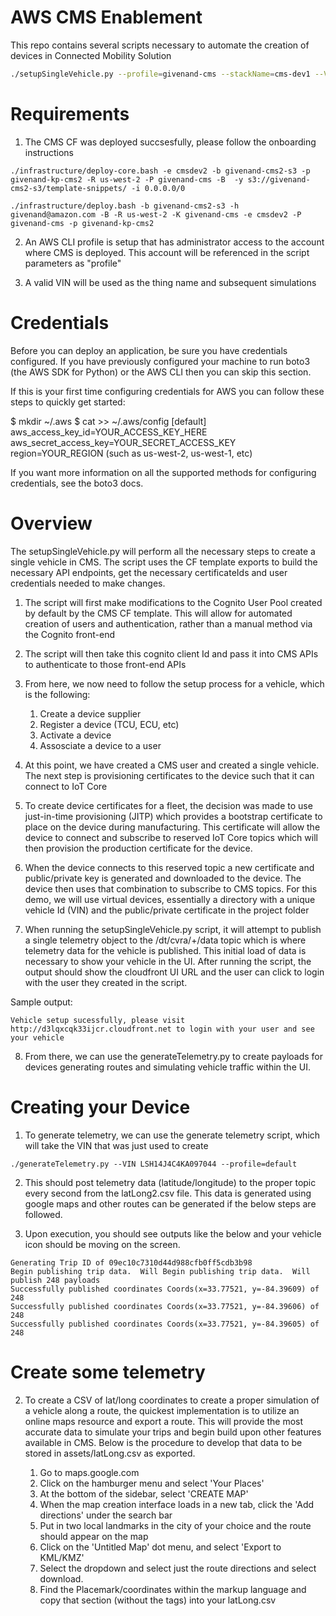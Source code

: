 # AWS CMS Enablement 

This repo contains several scripts necessary to automate the creation of devices in Connected Mobility Solution

```bash
./setupSingleVehicle.py --profile=givenand-cms --stackName=cms-dev1 --VIN=LSH14J4C4LA046511 --FirstName=Test --LastName=User --Username=testCMSUser1 --Password=Testing1234 --CDFstackName cdf-core-development
```

# Requirements

1. The CMS CF was deployed succsesfully, please follow the onboarding instructions

```
./infrastructure/deploy-core.bash -e cmsdev2 -b givenand-cms2-s3 -p givenand-kp-cms2 -R us-west-2 -P givenand-cms -B  -y s3://givenand-cms2-s3/template-snippets/ -i 0.0.0.0/0 

./infrastructure/deploy.bash -b givenand-cms2-s3 -h givenand@amazon.com -B -R us-west-2 -K givenand-cms -e cmsdev2 -P givenand-cms -p givenand-kp-cms2
```
2. An AWS CLI profile is setup that has administrator access to the account where CMS is deployed.  This account will be referenced in the script parameters as "profile"

3. A valid VIN will be used as the thing name and subsequent simulations

# Credentials

Before you can deploy an application, be sure you have credentials configured. If you have previously configured your machine to run boto3 (the AWS SDK for Python) or the AWS CLI then you can skip this section.

If this is your first time configuring credentials for AWS you can follow these steps to quickly get started:

$ mkdir ~/.aws
$ cat >> ~/.aws/config
[default]
aws_access_key_id=YOUR_ACCESS_KEY_HERE
aws_secret_access_key=YOUR_SECRET_ACCESS_KEY
region=YOUR_REGION (such as us-west-2, us-west-1, etc)

If you want more information on all the supported methods for configuring credentials, see the boto3 docs.

# Overview

The setupSingleVehicle.py will perform all the necessary steps to create a single vehicle in CMS.  The script uses the CF template exports to build the necessary API endpoints, get the necessary certificateIds and user credentials needed to make changes.

1. The script will first make modifications to the Cognito User Pool created by default by the CMS CF template.  This will allow for automated creation of users and authentication, rather than a manual method via the Cognito front-end

2. The script will then take this cognito client Id and pass it into CMS APIs to authenticate to those front-end APIs

3. From here, we now need to follow the setup process for a vehicle, which is the following:
    1. Create a device supplier 
    2. Register a device (TCU, ECU, etc)
    3. Activate a device
    4. Assosciate a device to a user

4. At this point, we have created a CMS user and created a single vehicle.  The next step is provisioning certificates to the device such that it can connect to IoT Core

5. To create device certificates for a fleet, the decision was made to use just-in-time provisioning (JITP) which provides a bootstrap certificate to place on the device during manufacturing.  This certificate will allow the device to connect and subscribe to reserved IoT Core topics which will then provision the production certificate for the device.

6. When the device connects to this reserved topic a new certificate and public/private key is generated and downloaded to the device.  The device then uses that combination to subscribe to CMS topics.  For this demo, we will use virtual devices, essentially a directory with a unique vehicle Id (VIN) and the public/private certificate in the project folder

7. When running the setupSingleVehicle.py script, it will attempt to publish a single telemetry object to the /dt/cvra/+/data topic which is where telemetry data for the vehicle is published.  This initial load of data is necessary to show your vehicle in the UI.  After running the script, the output should show the cloudfront UI URL and the user can click to login with the user they created in the script.

Sample output:
```
Vehicle setup sucessfully, please visit http://d3lqxcqk33ijcr.cloudfront.net to login with your user and see your vehicle
```

8. From there, we can use the generateTelemetry.py to create payloads for devices generating routes and simulating vehicle traffic within the UI.

# Creating your Device

1. To generate telemetry, we can use the generate telemetry script, which will take the VIN that was just used to create
```
./generateTelemetry.py --VIN LSH14J4C4KA097044 --profile=default
```
2. This should post telemetry data (latitude/longitude) to the proper topic every second from the latLong2.csv file.  This data is generated using google maps and other routes can be generated if the below steps are followed.

3. Upon execution, you should see outputs like the below and your vehicle icon should be moving on the screen.

```
Generating Trip ID of 09ec10c7310d44d988cfb0ff5cdb3b98                                                                            Begin publishing trip data.  Will Begin publishing trip data.  Will publish 248 payloads
Successfully published coordinates Coords(x=33.77521, y=-84.39609) of 248
Successfully published coordinates Coords(x=33.77521, y=-84.39606) of 248
Successfully published coordinates Coords(x=33.77521, y=-84.39605) of 248
```

# Create some telemetry

2. To create a CSV of lat/long coordinates to create a proper simulation of a vehicle along a route, the quickest implementation is to utilize an online maps resource and export a route.  This will provide the most accurate data to simulate your trips and begin build upon other features available in CMS.  Below is the procedure to develop that data to be stored in assets/latLong.csv as exported.

    1. Go to maps.google.com 
    2. Click on the hamburger menu and select 'Your Places'
    3. At the bottom of the sidebar, select 'CREATE MAP'
    4. When the map creation interface loads in a new tab, click the 'Add directions' under the search bar
    5. Put in two local landmarks in the city of your choice and the route should appear on the map
    6. Click on the 'Untitled Map' dot menu, and select 'Export to KML/KMZ'
    7. Select the dropdown and select just the route directions and select download.
    8. Find the Placemark/coordinates within the markup language and copy that section (without the tags) into your latLong.csv

